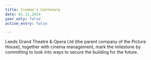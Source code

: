 ```yaml
---
title: Cinema’s Centenary
date: 01.11.2014
year_only: false
active_entry: false

---
```

Leeds Grand Theatre & Opera Ltd (the parent company of the Picture House), together with cinema management, mark the milestone by committing to look into ways to secure the building for the future.